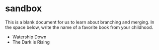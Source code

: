 # sandbox

This is a blank document for us to learn about branching and merging. In the space below, write the name of a favorite book from your childhood.

* Watership Down
* The Dark is Rising

